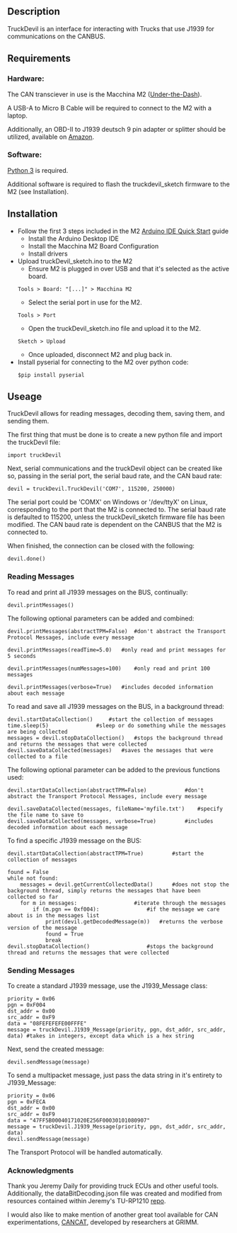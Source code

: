 ## Description

TruckDevil is an interface for interacting with Trucks that use J1939 for communications on the CANBUS.

## Requirements

### Hardware:

The CAN transciever in use is the Macchina M2 ([Under-the-Dash](https://www.macchina.cc/catalog/m2-boards/m2-under-dash)).

A USB-A to Micro B Cable will be required to connect to the M2 with a laptop.

Additionally, an OBD-II to J1939 deutsch 9 pin adapter or splitter should be utilized, available on [Amazon](https://www.amazon.com/gp/product/B073DJN7FG/ref=ppx_yo_dt_b_asin_title_o05_s00?ie=UTF8&psc=1).

### Software:

[Python 3](https://www.python.org/downloads/) is required.

Additional software is required to flash the truckdevil_sketch firmware to the M2 (see Installation).

## Installation

- Follow the first 3 steps included in the M2 [Arduino IDE Quick Start](https://docs.macchina.cc/m2-docs/arduino) guide
	- Install the Arduino Desktop IDE
	- Install the Macchina M2 Board Configuration
	- Install drivers
- Upload truckDevil_sketch.ino to the M2
	- Ensure M2 is plugged in over USB and that it's selected as the active board. 
	```
	Tools > Board: "[...]" > Macchina M2
	```
	- Select the serial port in use for the M2.
	```
	Tools > Port
	```
	- Open the truckDevil_sketch.ino file and upload it to the M2.
	```
	Sketch > Upload
	```
	- Once uploaded, disconnect M2 and plug back in.
- Install pyserial for connecting to the M2 over python code:
	```
	$pip install pyserial
	```

## Useage

TruckDevil allows for reading messages, decoding them, saving them, and sending them.

The first thing that must be done is to create a new python file and import the truckDevil file:

```
import truckDevil
```

Next, serial communications and the truckDevil object can be created like so, passing in the serial port, the serial baud rate, and the CAN baud rate:

```
devil = truckDevil.TruckDevil('COM7', 115200, 250000)
```

The serial port could be 'COMX' on Windows or '/dev/ttyX' on Linux, corresponding to the port that the M2 is connected to.
The serial baud rate is defaulted to 115200, unless the truckDevil_sketch firmware file has been modified.
The CAN baud rate is dependent on the CANBUS that the M2 is connected to.

When finished, the connection can be closed with the following:

```
devil.done()
```


### Reading Messages

To read and print all J1939 messages on the BUS, continually:

```
devil.printMessages()
```

The following optional parameters can be added and combined:

```
devil.printMessages(abstractTPM=False)	#don't abstract the Transport Protocol Messages, include every message

devil.printMessages(readTime=5.0)	#only read and print messages for 5 seconds

devil.printMessages(numMessages=100)	#only read and print 100 messages

devil.printMessages(verbose=True)	#includes decoded information about each message
```


To read and save all J1939 messages on the BUS, in a background thread:

```
devil.startDataCollection()		#start the collection of messages
time.sleep(5)				#sleep or do something while the messages are being collected
messages = devil.stopDataCollection()	#stops the background thread and returns the messages that were collected
devil.saveDataCollected(messages)	#saves the messages that were collected to a file
```

The following optional parameter can be added to the previous functions used:

```
devil.startDataCollection(abstractTPM=False)			#don't abstract the Transport Protocol Messages, include every message

devil.saveDataCollected(messages, fileName='myfile.txt')	#specify the file name to save to
devil.saveDataCollected(messages, verbose=True)			#includes decoded information about each message
```


To find a specific J1939 message on the BUS:

```
devil.startDataCollection(abstractTPM=True)			#start the collection of messages

found = False
while not found:
	messages = devil.getCurrentCollectedData()		#does not stop the background thread, simply returns the messages that have been collected so far
	for m in messages:					#iterate through the messages
		if (m.pgn == 0xf004):				#if the message we care about is in the messages list
			print(devil.getDecodedMessage(m))	#returns the verbose version of the message
			found = True
			break
devil.stopDataCollection()					#stops the background thread and returns the messages that were collected
```


### Sending Messages

To create a standard J1939 message, use the J1939_Message class:

```
priority = 0x06
pgn = 0xF004
dst_addr = 0x00
src_addr = 0xF9
data = "08FEFEFEFE00FFFE"
message = truckDevil.J1939_Message(priority, pgn, dst_addr, src_addr, data)	#takes in integers, except data which is a hex string
```

Next, send the created message:

```
devil.sendMessage(message)
```


To send a multipacket message, just pass the data string in it's entirety to J1939_Message:

```
priority = 0x06
pgn = 0xFECA
dst_addr = 0x00
src_addr = 0xF9
data = "47FF5B00040171020E256F00030101080907"
message = truckDevil.J1939_Message(priority, pgn, dst_addr, src_addr, data)
devil.sendMessage(message)
```

The Transport Protocol will be handled automatically.

### Acknowledgments

Thank you Jeremy Daily for providing truck ECUs and other useful tools. Additionally, the dataBitDecoding.json file was created and modified from resources contained within Jeremy's TU-RP1210 [repo](https://github.com/Heavy-Vehicle-Networking-At-U-Tulsa/TU-RP1210).

I would also like to make mention of another great tool available for CAN experimentations, [CANCAT](https://github.com/atlas0fd00m/CanCat), developed by researchers at GRIMM.
